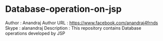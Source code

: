 Database-operation-on-jsp
=========================
Author : Anandraj
Author URL : https://www.facebook.com/anandraj4frnds
Skype : alanandraj
Description : This repository contains Database operations developed by JSP


